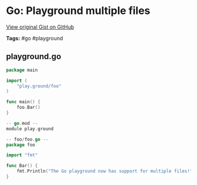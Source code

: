 # Go: Playground multiple files 

[View original Gist on GitHub](https://gist.github.com/Integralist/d6c1001c252c84a9c128fa3e8c477be2)

**Tags:** #go #playground

## playground.go

```go
package main

import (
	"play.ground/foo"
)

func main() {
	foo.Bar()
}

-- go.mod --
module play.ground

-- foo/foo.go --
package foo

import "fmt"

func Bar() {
	fmt.Println("The Go playground now has support for multiple files!")
}

```

